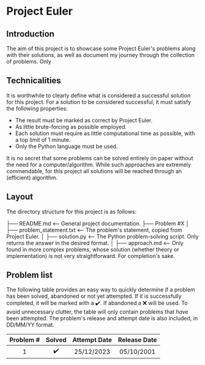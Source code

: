 # Project Euler

## Introduction
The aim of this project is to showcase some Project Euler's problems along with their solutions, as well as document my journey through the collection of problems. Only 

## Technicalities
It is worthwhile to clearly define what is considered a successful solution for this project. For a solution to be considered successful, it must satisfy the following properties:
* The result must be marked as correct by Project Euler.
* As little brute-forcing as possible employed.
* Each solution must require as little computational time as possible, with a top limit of 1 minute.
* Only the Python language must be used.

It is no secret that some problems can be solved entirely on paper without the need for a computer/algorithm. While such approaches are extremely commendable, for this project all solutions will be reached through an (efficient) algorithm.

## Layout

The directory structure for this project is as follows:

├── README.md                         <-- General project documentation.
├── Problem #X
│   ├── problem_statement.txt         <-- The problem's statement, copied from Project Euler.
│   ├── solution.py                   <-- The Python problem-solving script. Only returns the answer in the desired format.
│   ├── approach.md                   <-- Only found in more complex problems, whose solution (whether theory or implementation) is not very straightforward. For completion's sake.

## Problem list

The following table provides an easy way to quickly determine if a problem has been solved, abandoned or not yet attempted. If it is successfully completed, it will be marked with a :heavy_check_mark:. If abandoned a :x: will be used. To avoid unnecessary clutter, the table will only contain problems that *have* been attempted. The problem's release and attempt date is also included, in DD/MM/YY format.

| Problem # | Solved | Attempt Date | Release Date |
| :-------: | :----: | :----------: | :----------: |
| 1         | :heavy_check_mark: | 25/12/2023 | 05/10/2001 |
